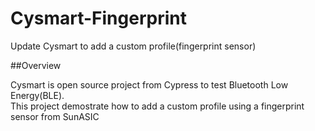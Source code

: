 # Cysmart-Fingerprint

Update Cysmart to add a custom profile(fingerprint sensor)

##Overview

Cysmart is open source project from Cypress to test Bluetooth Low Energy(BLE).  
This project demostrate how to add a custom profile using a fingerprint sensor from SunASIC

